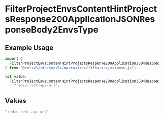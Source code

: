 # FilterProjectEnvsContentHintProjectsResponse200ApplicationJSONResponseBody2EnvsType

## Example Usage

```typescript
import {
  FilterProjectEnvsContentHintProjectsResponse200ApplicationJSONResponseBody2EnvsType,
} from "@vercel/sdk/models/operations/filterprojectenvs.js";

let value:
  FilterProjectEnvsContentHintProjectsResponse200ApplicationJSONResponseBody2EnvsType =
    "redis-rest-api-url";
```

## Values

```typescript
"redis-rest-api-url"
```